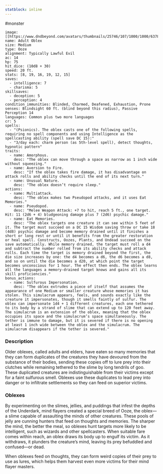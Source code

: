 ```yaml
---
statblock: inline
---
```

#monster 

```statblock
image: [[https://www.dndbeyond.com/avatars/thumbnails/25746/107/1000/1000/637880557086160019.jpeg]]
name: Adult Oblex
size: Medium
type: Ooze
alignment: Typically Lawful Evil
ac: 14
hp: 75
hit_dice: (10d8 + 30)
speed: 20 ft.
stats: [8, 19, 16, 19, 12, 15]
saves:
  - intelligence: 7
  - charisma: 5
skillsaves:
  - deception: 5
  - perception: 4
condition_immunities: Blinded, Charmed, Deafened, Exhaustion, Prone
senses: Blindsight 60 ft. (blind beyond this radius), Passive Perception 14
languages: Common plus two more languages
cr: 5
spells:
  - "(Psionics). The oblex casts one of the following spells, requiring no spell components and using Intelligence as the spellcasting ability (spell save DC 15):"
  - "3/day each: charm person (as 5th-level spell), detect thoughts, hypnotic pattern"
traits:
  - name: Amorphous.
    desc: "The oblex can move through a space as narrow as 1 inch wide without squeezing."
  - name: Aversion to Fire.
    desc: "If the oblex takes fire damage, it has disadvantage on attack rolls and ability checks until the end of its next turn."
  - name: Unusual Nature.
    desc: "The oblex doesn’t require sleep."
actions:
  - name: Multiattack.
    desc: "The oblex makes two Pseudopod attacks, and it uses Eat Memories."
  - name: Pseudopod.
    desc: "Melee Weapon Attack: +7 to hit, reach 5 ft., one target. Hit: 11 (2d6 + 4) bludgeoning damage plus 7 (2d6) psychic damage."
  - name: Eat Memories.
    desc: "The oblex targets one creature it can see within 5 feet of it. The target must succeed on a DC 15 Wisdom saving throw or take 18 (4d8) psychic damage and become memory drained until it finishes a short or long rest or until it benefits from the greater restoration or heal spell. Constructs, Oozes, Plants, and Undead succeed on the save automatically. While memory drained, the target must roll a d4 and subtract the number rolled from its ability checks and attack rolls. Each time the target is memory drained beyond the first, the die size increases by one: the d4 becomes a d6, the d6 becomes a d8, and so on until the die becomes a d20, at which point the target becomes unconscious for 1 hour. The effect then ends. The oblex learns all the languages a memory-drained target knows and gains all its skill proficiencies."
bonus_actions:
  - name: Sulfurous Impersonation.
    desc: "The oblex extrudes a piece of itself that assumes the appearance of one Medium or smaller creature whose memories it has stolen. This simulacrum appears, feels, and sounds exactly like the creature it impersonates, though it smells faintly of sulfur. The oblex can impersonate 1d4 + 1 different creatures, each one tethered to its body by a strand of slime that can extend up to 120 feet away. The simulacrum is an extension of the oblex, meaning that the oblex occupies its space and the simulacrum’s space simultaneously. The tether is immune to damage, but it is severed if there is no opening at least 1 inch wide between the oblex and the simulacrum. The simulacrum disappears if the tether is severed."
```

### Description

Older oblexes, called adults and elders, have eaten so many memories that they can form duplicates of the creatures they have devoured from the substance of their bodies, sending these copies off to lure prey into their clutches while remaining tethered to the slime by long tendrils of goo. These duplicated creatures are indistinguishable from their victims except for a faint sulfurous smell. Oblexes use these duplicates to lead prey into danger or to infiltrate settlements so they can feed on superior victims.

### Oblexes

By experimenting on the slimes, jellies, and puddings that infest the depths of the Underdark, mind flayers created a special breed of Ooze, the oblex—a slime capable of assaulting the minds of other creatures. These pools of jelly are cunning hunters that feed on thoughts and memories. The sharper the mind, the better the meal, so oblexes hunt targets more likely to be intelligent, such as wizards and other spellcasters. When suitable fare comes within reach, an oblex draws its body up to engulf its victim. As it withdraws, it plunders the creature’s mind, leaving its prey befuddled and confused—or dead.

When oblexes feed on thoughts, they can form weird copies of their prey to use as lures, which helps them harvest even more victims for their mind flayer masters.

